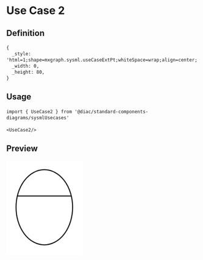 # Use Case 2

## Definition

```
{
  _style: 'html=1;shape=mxgraph.sysml.useCaseExtPt;whiteSpace=wrap;align=center;',
  _width: 0,
  _height: 80,
}
```

## Usage

```
import { UseCase2 } from '@diac/standard-components-diagrams/sysmlUsecases'

<UseCase2/>
```

## Preview

<img src="./use-case-2.png" width="200"/>
